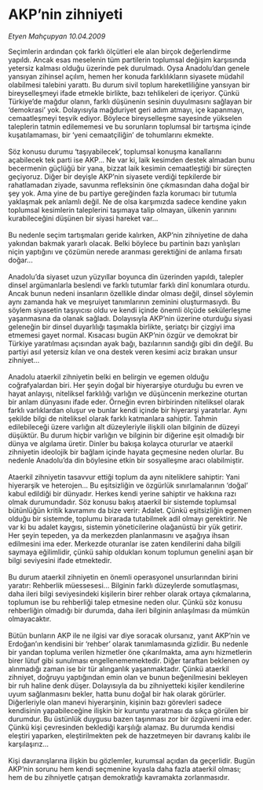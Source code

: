 # AKP’nin zihniyeti

*Etyen Mahçupyan 10.04.2009*

<div class="taraf_structure_2col_1zq">
<div class="margen_n">



 <p>Seçimlerin ardından çok farklı ölçütleri ele alan birçok değerlendirme yapıldı. Ancak esas meselenin tüm partilerin toplumsal değişim karşısında yetersiz kalması olduğu üzerinde pek durulmadı. Oysa Anadolu’dan genele yansıyan zihinsel açılım, hemen her konuda farklılıkların siyasete müdahil olabilmesi talebini yarattı. Bu durum sivil toplum hareketliliğine yansıyan bir bireyselleşmeyi ifade etmekle birlikte, bazı tehlikeleri de içeriyor. Çünkü Türkiye’de mağdur olanın, farklı düşünenin sesinin duyulmasını sağlayan bir ‘demokrasi’ yok. Dolayısıyla mağduriyet geri adım atmayı, içe kapanmayı, cemaatleşmeyi teşvik ediyor. Böylece bireyselleşme sayesinde yükselen taleplerin tatmin edilememesi ve bu sorunların toplumsal bir tartışma içinde kuşatılamaması, bir ‘yeni cemaatçiliğin’ de tohumlarını ekmekte. <br/><br/>Söz konusu durumu ‘taşıyabilecek’, toplumsal konuşma kanallarını açabilecek tek parti ise AKP... Ne var ki, laik kesimden destek almadan bunu becermenin güçlüğü bir yana, bizzat laik kesimin cemaatleştiği bir süreçten geçiyoruz. Diğer bir deyişle AKP’nin siyasete verdiği tepkilerde bir rahatlamadan ziyade, savunma refleksinin öne çıkmasından daha doğal bir şey yok. Ama yine de bu partiye gereğinden fazla korumacı bir tutumla yaklaşmak pek anlamlı değil. Ne de olsa karşımızda sadece kendine yakın toplumsal kesimlerin taleplerini taşımaya talip olmayan, ülkenin yarınını kurabileceğini düşünen bir siyasi hareket var... <br/><br/>Bu nedenle seçim tartışmaları geride kalırken, AKP’nin zihniyetine de daha yakından bakmak yararlı olacak. Belki böylece bu partinin bazı yanlışları niçin yaptığını ve çözümün nerede aranması gerektiğini de anlama fırsatı doğar... <br/><br/>Anadolu’da siyaset uzun yüzyıllar boyunca din üzerinden yapıldı, talepler dinsel argümanlarla beslendi ve farklı tutumlar farklı dinî konumlara oturdu. Ancak bunun nedeni insanların özellikle dindar olması değil, dinsel söylemin aynı zamanda hak ve meşruiyet tanımlarının zeminini oluşturmasıydı. Bu söylem siyasetin taşıyıcısı oldu ve kendi içinde önemli ölçüde sekülerleşme yaşanmasına da olanak sağladı. Dolayısıyla AKP’nin üzerine oturduğu siyasi geleneğin bir dinsel duyarlılığı taşımakla birlikte, şeriatçı bir çizgiyi ima etmemesi gayet normal. Kısacası bugün AKP’nin özgür ve demokrat bir Türkiye yaratılması açısından ayak bağı, bazılarının sandığı gibi din değil. Bu partiyi asıl yetersiz kılan ve ona destek veren kesimi aciz bırakan unsur zihniyet... <br/><br/>Anadolu ataerkil zihniyetin belki en belirgin ve egemen olduğu coğrafyalardan biri. Her şeyin doğal bir hiyerarşiye oturduğu bu evren ve hayat anlayışı, niteliksel farklılığı varlığın ve düşüncenin merkezine oturtan bir anlam dünyasını ifade eder. Örneğin evren birbirinden niteliksel olarak farklı varlıklardan oluşur ve bunlar kendi içinde bir hiyerarşi yaratırlar. Aynı şekilde bilgi de niteliksel olarak farklı katmanlara sahiptir. Tahmin edilebileceği üzere varlığın alt düzeyleriyle ilişkili olan bilginin de düzeyi düşüktür. Bu durum hiçbir varlığın ve bilginin bir diğerine eşit olmadığı bir dünya ve algılama üretir. Dinler bu bakışa kolayca otururlar ve ataerkil zihniyetin ideolojik bir bağlam içinde hayata geçmesine neden olurlar. Bu nedenle Anadolu’da din böylesine etkin bir sosyalleşme aracı olabilmiştir. <br/><br/>Ataerkil zihniyetin tasavvur ettiği toplum da aynı niteliklere sahiptir: Yani hiyerarşik ve heterojen... Bu eşitsizliğin ve özgürlük sınırlamalarının ‘doğal’ kabul edildiği bir dünyadır. Herkes kendi yerine sahiptir ve hakkına razı olmak durumundadır. Söz konusu bakış ataerkil bir sistemde toplumsal bütünlüğün kritik kavramını da bize verir: Adalet. Çünkü eşitsizliğin egemen olduğu bir sistemde, toplumu birarada tutabilmek adil olmayı gerektirir. Ne var ki bu adalet kaygısı, sistemin yöneticilerine olağanüstü bir yük getirir. Her şeyin tepeden, ya da merkezden planlanmasını ve aşağıya ihsan edilmesini ima eder. Merkezde oturanlar ise zaten kendilerini daha bilgili saymaya eğilimlidir, çünkü sahip oldukları konum toplumun genelini aşan bir bilgi seviyesini ifade etmektedir. <br/><br/>Bu durum ataerkil zihniyetin en önemli operasyonel unsurlarından birini yaratır: Rehberlik müessesesi... Bilginin farklı düzeylerde somutlaşması, daha ileri bilgi seviyesindeki kişilerin birer rehber olarak ortaya çıkmalarına, toplumun ise bu rehberliği talep etmesine neden olur. Çünkü söz konusu rehberliğin olmadığı bir durumda, daha ileri bilginin anlaşılması da mümkün olmayacaktır. <br/><br/>Bütün bunların AKP ile ne ilgisi var diye soracak olursanız, yanıt AKP’nin ve Erdoğan’ın kendisini bir ‘rehber’ olarak tanımlamasında gizlidir. Bu nedenle bir yandan topluma verilen hizmetler öne çıkarılmakta, ama aynı hizmetlerin birer lütuf gibi sunulması engellenememektedir. Diğer taraftan beklenen oy alınmadığı zaman ise bir tür alınganlık yaşanmaktadır. Çünkü ataerkil zihniyet, doğruyu yaptığından emin olan ve bunun beğenilmesini bekleyen bir ruh haline denk düşer. Dolayısıyla da bu zihniyetteki kişiler kendilerine uyum sağlanmasını bekler, hatta bunu doğal bir hak olarak görürler. Diğerleriyle olan manevi hiyerarşinin, kişinin bazı görevleri sadece kendisinin yapabileceğine ilişkin bir kuruntu yaratması da sıkça görülen bir durumdur. Bu üstünlük duygusu bazen taşınması zor bir özgüveni ima eder. Çünkü kişi çevresinden beklediği karşılığı alamaz. Bu durumda kendisi eleştiri yaparken, eleştirilmekten pek de hazzetmeyen bir davranış kalıbı ile karşılaşırız... <br/><br/>Kişi davranışlarına ilişkin bu gözlemler, kurumsal açıdan da geçerlidir. Bugün AKP’nin sorunu hem kendi seçmenine kıyasla daha fazla ataerkil olması; hem de bu zihniyetle çatışan demokratlığı kavramakta zorlanmasıdır.</p>

<br/>


<div id="taraf_not">
</div>

</div>


</div>
